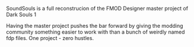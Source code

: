 SoundSouls is a full reconstrucion of the FMOD Designer master project of Dark Souls 1

Having the master project pushes the bar forward by giving the modding community something easier to work with than a bunch of weirdly named fdp files.
One project - zero hustles.
